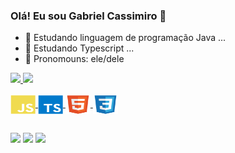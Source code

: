 ### Olá! Eu sou Gabriel Cassimiro 👋

- 🔭 Estudando linguagem de programação Java ...
- 🌱 Estudando Typescript ...
- 🤔 Pronomouns: ele/dele

<div>
  <a href="https://github.com/Cassimiroprog">
  <img height="180em" src="https://github-readme-stats.vercel.app/api?username=GabrielCassimiro&show_icons=true&theme=secundary&include_all_commits=true&count_private=true"/>
  <img height="180em" src="https://github-readme-stats.vercel.app/api/top-langs/?username=GabrielCassimiro&layout=compact&langs_count=7&theme=secundary"/>
</div> 
  <div style="display: inline_block"><br>
  <img align="center" alt="Gabriel-Js" height="30" width="40" src="https://raw.githubusercontent.com/devicons/devicon/master/icons/javascript/javascript-plain.svg">
  <img align="center" alt="Gabriel-Ts" height="30" width="40" src="https://raw.githubusercontent.com/devicons/devicon/master/icons/typescript/typescript-plain.svg"> 
    <img align="center" alt="Gabriel-HTML" height="30" width="40" src="https://raw.githubusercontent.com/devicons/devicon/master/icons/html5/html5-original.svg">
  <img align="center" alt="Gabriel-CSS" height="30" width="40" src="https://raw.githubusercontent.com/devicons/devicon/master/icons/css3/css3-original.svg">
</div> 
  
  ## 
  <div>  
    <a href="https://discord.gg/G9GPg5SA75" target="_blank"><img src="https://img.shields.io/badge/Discord-7289DA?style=for-the-badge&logo=discord&logoColor=white" target="_blank"></a> 
    <a href="https://www.linkedin.com/in/rafaella-ballerini-45875016a" target="_blank"><img src="https://img.shields.io/badge/-LinkedIn-%230077B5?style=for-the-badge&logo=linkedin&logoColor=white" target="_blank"></a> 
    <a href = "mailto:gabrielcassimiro_@hotmail.com"><img src="https://img.shields.io/badge/-Gmail-%23333?style=for-the-badge&logo=gmail&logoColor=white" target="_blank"></a> 
   
    
